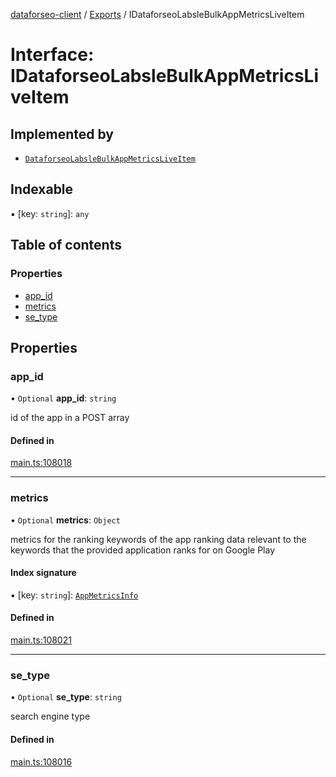 [dataforseo-client](../README.md) / [Exports](../modules.md) / IDataforseoLabsleBulkAppMetricsLiveItem

# Interface: IDataforseoLabsleBulkAppMetricsLiveItem

## Implemented by

- [`DataforseoLabsleBulkAppMetricsLiveItem`](../classes/DataforseoLabsleBulkAppMetricsLiveItem.md)

## Indexable

▪ [key: `string`]: `any`

## Table of contents

### Properties

- [app\_id](IDataforseoLabsleBulkAppMetricsLiveItem.md#app_id)
- [metrics](IDataforseoLabsleBulkAppMetricsLiveItem.md#metrics)
- [se\_type](IDataforseoLabsleBulkAppMetricsLiveItem.md#se_type)

## Properties

### app\_id

• `Optional` **app\_id**: `string`

id of the app in a POST array

#### Defined in

[main.ts:108018](https://github.com/dataforseo/TypeScriptClient/blob/7ca1aa4/main.ts#L108018)

___

### metrics

• `Optional` **metrics**: `Object`

metrics for the ranking keywords of the app
ranking data relevant to the keywords that the provided application ranks for on Google Play

#### Index signature

▪ [key: `string`]: [`AppMetricsInfo`](../classes/AppMetricsInfo.md)

#### Defined in

[main.ts:108021](https://github.com/dataforseo/TypeScriptClient/blob/7ca1aa4/main.ts#L108021)

___

### se\_type

• `Optional` **se\_type**: `string`

search engine type

#### Defined in

[main.ts:108016](https://github.com/dataforseo/TypeScriptClient/blob/7ca1aa4/main.ts#L108016)
